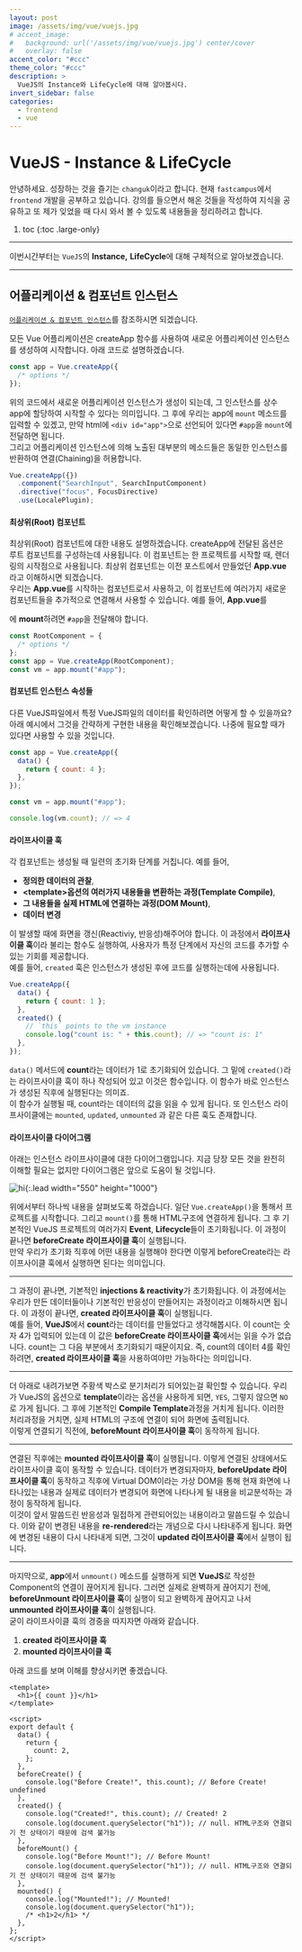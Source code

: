 ```yaml
---
layout: post
image: /assets/img/vue/vuejs.jpg
# accent_image:
#   background: url('/assets/img/vue/vuejs.jpg') center/cover
#   overlay: false
accent_color: "#ccc"
theme_color: "#ccc"
description: >
  VueJS의 Instance와 LifeCycle에 대해 알아봅시다.
invert_sidebar: false
categories:
  - frontend
  - vue
---
```


# VueJS - Instance & LifeCycle

안녕하세요. 성장하는 것을 즐기는 `changuk`이라고 합니다. 현재 `fastcampus`에서 `frontend` 개발을 공부하고 있습니다. 강의를 들으면서 해온 것들을 작성하여 지식을 공유하고 또 제가 잊었을 때 다시 와서 볼 수 있도록 내용들을 정리하려고 합니다.

1. toc
{:toc .large-only}

---

이번시간부터는 `VueJS`의 **Instance,** **LifeCycle**에 대해 구체적으로 알아보겠습니다.

---

## 어플리케이션 & 컴포넌트 인스턴스

<a href="https://v3.ko.vuejs.org/guide/instance.html#%E1%84%8B%E1%85%A5%E1%84%91%E1%85%B3%E1%86%AF%E1%84%85%E1%85%B5%E1%84%8F%E1%85%A6%E1%84%8B%E1%85%B5%E1%84%89%E1%85%A7%E1%86%AB-%E1%84%8B%E1%85%B5%E1%86%AB%E1%84%89%E1%85%B3%E1%84%90%E1%85%A5%E1%86%AB%E1%84%89%E1%85%B3-%E1%84%89%E1%85%A2%E1%86%BC%E1%84%89%E1%85%A5%E1%86%BC%E1%84%92%E1%85%A1%E1%84%80%E1%85%B5" target="_blank">`어플리케이션 & 컴포넌트 인스턴스`</a>를 참조하시면 되겠습니다.

모든 Vue 어플리케이션은 createApp 함수를 사용하여 새로운 어플리케이션 인스턴스를 생성하여 시작합니다. 아래 코드로 설명하겠습니다.

```javascript
const app = Vue.createApp({
  /* options */
});
```

위의 코드에서 새로운 어플리케이션 인스턴스가 생성이 되는데, 그 인스턴스를 상수 app에 할당하여 시작할 수 있다는 의미입니다. 그 후에 우리는 app에 `mount` 메소드를 입력할 수 있겠고, 만약 html에 `<div id="app">`으로 선언되어 있다면 `#app`을 `mount`에 전달하면 됩니다. <br>
그리고 어플리케이션 인스턴스에 의해 노출된 대부분의 메소드들은 동일한 인스턴스를 반환하여 연결(Chaining)을 허용합니다.

```js
Vue.createApp({})
  .component("SearchInput", SearchInputComponent)
  .directive("focus", FocusDirective)
  .use(LocalePlugin);
```

#### 최상위(Root) 컴포넌트

최상위(Root) 컴포넌트에 대한 내용도 설명하겠습니다. createApp에 전달된 옵션은 루트 컴포넌트를 구성하는데 사용됩니다. 이 컴포넌트는 한 프로젝트를 시작할 때, 렌더링의 시작점으로 사용됩니다. 최상위 컴포넌트는 이전 포스트에서 만들었던 **App.vue**라고 이해하시면 되겠습니다. <br>우리는 **App.vue**를 시작하는 컴포넌트로서 사용하고, 이 컴포넌트에 여러가지 새로운 컴포넌트들을 추가적으로 연결해서 사용할 수 있습니다.
예를 들어, **App.vue**를 <div id="app"></div>에 **mount**하려면 `#app`을 전달해야 합니다.

```js
const RootComponent = {
  /* options */
};
const app = Vue.createApp(RootComponent);
const vm = app.mount("#app");
```

#### 컴포넌트 인스턴스 속성들

다른 VueJS파일에서 특정 VueJS파일의 데이터를 확인하려면 어떻게 할 수 있을까요? 아래 예시에서 그것을 간략하게 구현한 내용을 확인해보겠습니다. 나중에 필요할 때가 있다면 사용할 수 있을 것입니다.

```js
const app = Vue.createApp({
  data() {
    return { count: 4 };
  },
});

const vm = app.mount("#app");

console.log(vm.count); // => 4
```

#### 라이프사이클 훅

각 컴포넌트는 생성될 때 일련의 초기화 단계를 거칩니다. 예를 들어,

- **정의한 데이터의 관찰**,
- **\<template\>옵션의 여러가지 내용들을 변환하는 과정(Template Compile)**,
- **그 내용들을 실제 HTML에 연결하는 과정(DOM Mount)**,
- **데이터 변경**

이 발생할 때에 화면을 갱신(Reactiviy, 반응성)해주어야 합니다. 이 과정에서 **라이프사이클 훅**이라 불리는 함수도 실행하여, 사용자가 특정 단계에서 자신의 코드를 추가할 수 있는 기회를 제공합니다. <br>
예를 들어, `created` 훅은 인스턴스가 생성된 후에 코드를 실행하는데에 사용됩니다.

```js
Vue.createApp({
  data() {
    return { count: 1 };
  },
  created() {
    // `this` points to the vm instance
    console.log("count is: " + this.count); // => "count is: 1"
  },
});
```

`data()` 메서드에 **count**라는 데이터가 1로 초기화되어 있습니다. 그 밑에 `created()`라는 라이프사이클 훅이 하나 작성되어 있고 이것은 함수입니다. 이 함수가 바로 인스턴스가 생성된 직후에 실행된다는 의미죠. <br>
이 함수가 실행될 때, count라는 데이터의 값을 읽을 수 있게 됩니다. 또
인스턴스 라이프사이클에는 `mounted`, `updated`, `unmounted` 과 같은 다른 훅도 존재합니다.

#### 라이프사이클 다이어그램

아래는 인스턴스 라이프사이클에 대한 다이어그램입니다. 지금 당장 모든 것을 완전히 이해할 필요는 없지만 다이어그램은 앞으로 도움이 될 것입니다.

![hi](/assets/img/vue/lifecycle.png){:.lead width="550" height="1000"}

위에서부터 하나씩 내용을 살펴보도록 하겠습니다. 일단 `Vue.createApp()`을 통해서 프로젝트를 시작합니다. 그리고 `mount()`를 통해 HTML구조에 연결하게 됩니다. 그 후 기본적인 VueJS 프로젝트의 여러가지 **Event**, **Lifecycle**들이 초기화됩니다. 이 과정이 끝나면 **beforeCreate 라이프사이클 훅**이 실행됩니다. <br>
만약 우리가 초기화 직후에 어떤 내용을 실행해야 한다면 이렇게 beforeCreate라는 라이프사이클 훅에서 실행하면 된다는 의미입니다.

---

그 과정이 끝나면, 기본적인 **injections & reactivity**가 초기화됩니다. 이 과정에서는 우리가 만든 데이터들이나 기본적인 반응성이 만들어지는 과정이라고 이해하시면 됩니다. 이 과정이 끝나면, **created 라이프사이클 훅**이 실행됩니다. <br>
예를 들어, **VueJS**에서 **count**라는 데이터를 만들었다고 생각해봅시다. 이 count는 숫자 4가 입력되어 있는데 이 값은 **beforeCreate 라이프사이클 훅**에서는 읽을 수가 없습니다. count는 그 다음 부분에서 초기화되기 때문이지요. 즉, count의 데이터 4를 확인하려면, **created 라이프사이클 훅**을 사용하여야만 가능하다는 의미입니다.

---

더 아래로 내려가보면 주황색 박스로 분기처리가 되어있는걸 확인할 수 있습니다. 우리가 VueJS의 옵션으로 **template**이라는 옵션을 사용하게 되면, `YES`, 그렇지 않으면 `NO`로 가게 됩니다. 그 후에 기본적인 **Compile Template**과정을 거치게 됩니다. 이러한 처리과정을 거치면, 실제 HTML의 구조에 연결이 되어 화면에 출력됩니다. <br>
이렇게 연결되기 직전에, **beforeMount 라이프사이클 훅**이 동작하게 됩니다.

---

연결된 직후에는 **mounted 라이프사이클 훅**이 실행됩니다. 이렇게 연결된 상태에서도 라이프사이클 훅이 동작할 수 있습니다. 데이터가 변경되자마자, **beforeUpdate 라이프사이클 훅**이 동작하고 직후에 Virtual DOM이라는 가상 DOM을 통해 현재 화면에 나타나있는 내용과 실제로 데이터가 변경되어 화면에 나타나게 될 내용을 비교분석하는 과정이 동작하게 됩니다. <br> 이것이 앞서 말씀드린 반응성과 밀접하게 관련되어있는 내용이라고 말씀드릴 수 있습니다. 이와 같이 변경된 내용을 **re-rendered**라는 개념으로 다시 나타내주게 됩니다. 화면에 변경된 내용이 다시 나타내게 되면, 그것이 **updated 라이프사이클 훅**에서 실행이 됩니다.

---

마지막으로,
**app**에서 `unmount()` 메소드를 실행하게 되면 **VueJS**로 작성한 Component의 연결이 끊어지게 됩니다. 그러면 실제로 완벽하게 끊어지기 전에, **beforeUnmount 라이프사이클 훅**이 실행이 되고 완벽하게 끊어지고 나서 **unmounted 라이프사이클 훅**이 실행됩니다.
<br>
굳이 라이프사이클 훅의 경중을 따지자면 아래와 같습니다.

1. **created 라이프사이클 훅**
2. **mounted 라이프사이클 훅**

아래 코드를 보며 이해를 향상시키면 좋겠습니다.

```vue
<template>
  <h1>{{ count }}</h1>
</template>

<script>
export default {
  data() {
    return {
      count: 2,
    };
  },
  beforeCreate() {
    console.log("Before Create!", this.count); // Before Create! undefined
  },
  created() {
    console.log("Created!", this.count); // Created! 2
    console.log(document.querySelector("h1")); // null. HTML구조와 연결되기 전 상태이기 때문에 검색 불가능
  },
  beforeMount() {
    console.log("Before Mount!"); // Before Mount!
    console.log(document.querySelector("h1")); // null. HTML구조와 연결되기 전 상태이기 때문에 검색 불가능
  },
  mounted() {
    console.log("Mounted!"); // Mounted!
    console.log(document.querySelector("h1"));
    /* <h1>2</h1> */
  },
};
</script>
```
